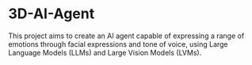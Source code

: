 # 3D-AI-Agent
This project aims to create an AI agent capable of expressing a range of emotions through facial expressions and tone of voice, using Large Language Models (LLMs) and Large Vision Models (LVMs).
